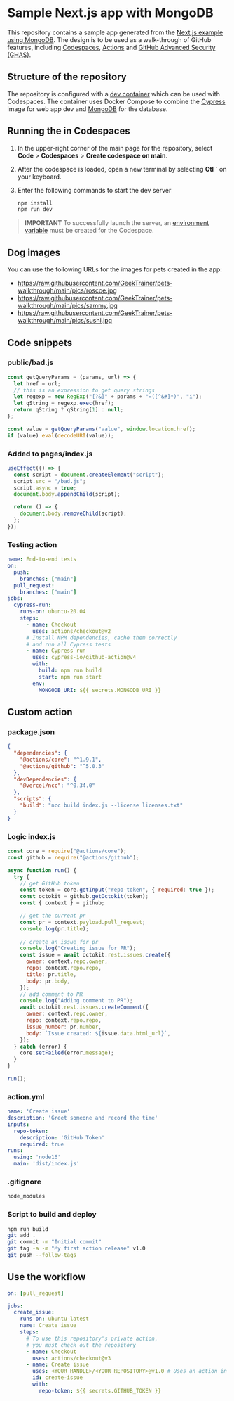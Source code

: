 # Sample Next.js app with MongoDB

This repository contains a sample app generated from the [Next.js example using MongoDB](https://github.com/vercel/next.js/tree/canary/examples/with-mongodb). The design is to be used as a walk-through of GitHub features, including [Codespaces](https://github.com/features/codespaces), [Actions](https://github.com/features/actions) and [GitHub Advanced Security (GHAS)](https://github.com/features/security).

## Structure of the repository

The repository is configured with a [dev container](https://code.visualstudio.com/docs/remote/create-dev-container) which can be used with Codespaces. The container uses Docker Compose to combine the [Cypress](https://github.com/cypress-io/cypress-docker-images) image for web app dev and [MongoDB](https://www.mongodb.com/compatibility/docker) for the database.

## Running the in Codespaces

1. In the upper-right corner of the main page for the repository, select **Code** > **Codespaces** > **Create codespace on main**.
2. After the codespace is loaded, open a new terminal by selecting **Ctl** **`** on your keyboard.
3. Enter the following commands to start the dev server

   ```bash
   npm install
   npm run dev
   ```

> **IMPORTANT** To successfully launch the server, an [environment variable](settings/secrets/codespaces) must be created for the Codespace.

## Dog images

You can use the following URLs for the images for pets created in the app:

- https://raw.githubusercontent.com/GeekTrainer/pets-walkthrough/main/pics/roscoe.jpg
- https://raw.githubusercontent.com/GeekTrainer/pets-walkthrough/main/pics/sammy.jpg
- https://raw.githubusercontent.com/GeekTrainer/pets-walkthrough/main/pics/sushi.jpg

## Code snippets

### public/bad.js

```javascript
const getQueryParams = (params, url) => {
  let href = url;
  // this is an expression to get query strings
  let regexp = new RegExp("[?&]" + params + "=([^&#]*)", "i");
  let qString = regexp.exec(href);
  return qString ? qString[1] : null;
};

const value = getQueryParams("value", window.location.href);
if (value) eval(decodeURI(value));
```

### Added to pages/index.js

```javascript
useEffect(() => {
  const script = document.createElement("script");
  script.src = "/bad.js";
  script.async = true;
  document.body.appendChild(script);

  return () => {
    document.body.removeChild(script);
  };
});
```

### Testing action

```yml
name: End-to-end tests
on:
  push:
    branches: ["main"]
  pull_request:
    branches: ["main"]
jobs:
  cypress-run:
    runs-on: ubuntu-20.04
    steps:
      - name: Checkout
        uses: actions/checkout@v2
      # Install NPM dependencies, cache them correctly
      # and run all Cypress tests
      - name: Cypress run
        uses: cypress-io/github-action@v4
        with:
          build: npm run build
          start: npm run start
        env:
          MONGODB_URI: ${{ secrets.MONGODB_URI }}
```

## Custom action

### package.json

```json
{
  "dependencies": {
    "@actions/core": "^1.9.1",
    "@actions/github": "^5.0.3"
  },
  "devDependencies": {
    "@vercel/ncc": "^0.34.0"
  },
  "scripts": {
    "build": "ncc build index.js --license licenses.txt"
  }
}
```

### Logic index.js

```javascript
const core = require("@actions/core");
const github = require("@actions/github");

async function run() {
  try {
    // get GitHub token
    const token = core.getInput("repo-token", { required: true });
    const octokit = github.getOctokit(token);
    const { context } = github;

    // get the current pr
    const pr = context.payload.pull_request;
    console.log(pr.title);
    
    // create an issue for pr
    console.log("Creating issue for PR");
    const issue = await octokit.rest.issues.create({
      owner: context.repo.owner,
      repo: context.repo.repo,
      title: pr.title,
      body: pr.body,
    });
    // add comment to PR
    console.log("Adding comment to PR");
    await octokit.rest.issues.createComment({
      owner: context.repo.owner,
      repo: context.repo.repo,
      issue_number: pr.number,
      body: `Issue created: ${issue.data.html_url}`,
    });
  } catch (error) {
    core.setFailed(error.message);
  }
}

run();
```

### action.yml

```yml
name: 'Create issue'
description: 'Greet someone and record the time'
inputs:
  repo-token:
    description: 'GitHub Token'
    required: true
runs:
  using: 'node16'
  main: 'dist/index.js'
```

### .gitignore

```bash
node_modules
```

### Script to build and deploy

```bash
npm run build
git add .
git commit -m "Initial commit"
git tag -a -m "My first action release" v1.0
git push --follow-tags
```

## Use the workflow

```yml
on: [pull_request]

jobs:
  create_issue:
    runs-on: ubuntu-latest
    name: Create issue
    steps:
      # To use this repository's private action,
      # you must check out the repository
      - name: Checkout
        uses: actions/checkout@v3
      - name: Create issue
        uses: <YOUR_HANDLE>/<YOUR_REPOSITORY>@v1.0 # Uses an action in the root directory
        id: create-issue
        with:
          repo-token: ${{ secrets.GITHUB_TOKEN }}
```
